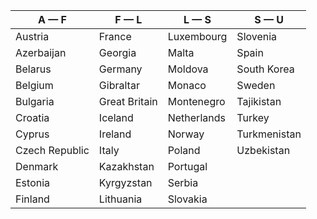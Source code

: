 | A — F | F — L | L — S | S — U |
| ----- | ----- | ----- | ----- |
| Austria | France | Luxembourg | Slovenia |
| Azerbaijan | Georgia | Malta | Spain |
| Belarus | Germany | Moldova | South Korea |
| Belgium | Gibraltar | Monaco | Sweden |
| Bulgaria | Great Britain | Montenegro | Tajikistan |
| Croatia | Iceland | Netherlands | Turkey |
| Cyprus | Ireland | Norway | Turkmenistan |
| Czech Republic | Italy | Poland | Uzbekistan |
| Denmark | Kazakhstan | Portugal |
| Estonia | Kyrgyzstan | Serbia |
| Finland | Lithuania | Slovakia |